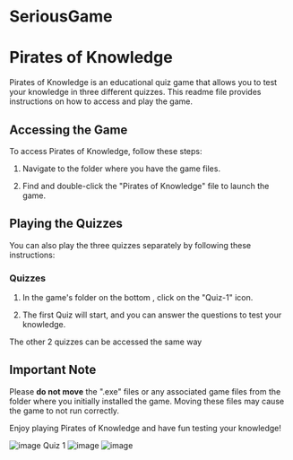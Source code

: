 # SeriousGame

# Pirates of Knowledge

Pirates of Knowledge is an educational quiz game that allows you to test your knowledge in three different quizzes. This readme file provides instructions on how to access and play the game.

## Accessing the Game


To access Pirates of Knowledge, follow these steps:

1. Navigate to the folder where you have the game files.

2. Find and double-click the "Pirates of Knowledge" file to launch the game.

## Playing the Quizzes


You can also play the three quizzes separately by following these instructions:

### Quizzes

1. In the game's folder on the bottom , click on the "Quiz-1" icon.

2. The first Quiz will start, and you can answer the questions to test your knowledge.

The other 2 quizzes can be accessed the same way


## Important Note

Please **do not move** the ".exe" files or any associated game files from the folder where you initially installed the game. Moving these files may cause the game to not run correctly.

Enjoy playing Pirates of Knowledge and have fun testing your knowledge!

![image](https://github.com/EnrikMazaj/SeriousGame/assets/132377397/e5513326-bcaa-4b28-8268-750a5ec86810)
Quiz 1
![image](https://github.com/user-attachments/assets/29ba3cf8-7f8a-44eb-9271-cb1285a6cc0a)
![image](https://github.com/user-attachments/assets/98727037-fc25-4ae1-ba05-e718168dec8f)

